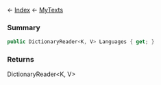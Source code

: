 ← [Index](Api-Index) ← [MyTexts](VRage.MyTexts)

### Summary

```csharp
public DictionaryReader<K, V> Languages { get; }
```

### Returns

DictionaryReader<K, V>

